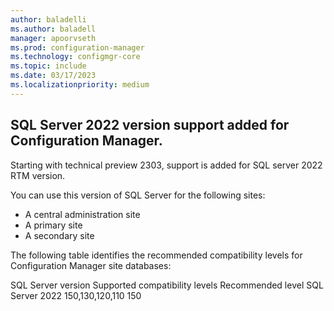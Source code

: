 ```yaml
---
author: baladelli
ms.author: baladell
manager: apoorvseth
ms.prod: configuration-manager
ms.technology: configmgr-core
ms.topic: include
ms.date: 03/17/2023
ms.localizationpriority: medium
---
```


## <a name="bkmk_SQl2022"></a> SQL Server 2022 version support added for Configuration Manager.

<!--17276757-->
Starting with technical preview 2303, support is added for SQL server 2022 RTM version.

You can use this version of SQL Server for the following sites:

-	A central administration site
- A primary site
-	A secondary site

The following table identifies the recommended compatibility levels for Configuration Manager site databases:

SQL Server version	Supported compatibility levels	Recommended level
SQL Server 2022	    150,130,120,110	                150
